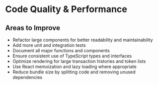 # Code Quality & Performance

## Areas to Improve

- Refactor large components for better readability and maintainability
- Add more unit and integration tests
- Document all major functions and components
- Ensure consistent use of TypeScript types and interfaces
- Optimize rendering for large transaction histories and token lists
- Use React memoization and lazy loading where appropriate
- Reduce bundle size by splitting code and removing unused dependencies
